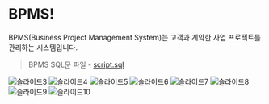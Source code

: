 # BPMS!
BPMS(Business Project Management System)는 고객과 계약한 사업 프로젝트를 관리하는 시스템입니다.
> BPMS SQL문 파일 - [script.sql](https://github.com/hansj204/BPMS/files/6782924/script.txt)

![슬라이드3](https://user-images.githubusercontent.com/42490329/122145317-0043fc00-ce90-11eb-85b9-d7d520165cc5.JPG)
![슬라이드4](https://user-images.githubusercontent.com/42490329/122145318-00dc9280-ce90-11eb-98a9-29d076abb45b.JPG)
![슬라이드5](https://user-images.githubusercontent.com/42490329/122145320-01752900-ce90-11eb-9df5-86be6148de1f.JPG)
![슬라이드6](https://user-images.githubusercontent.com/42490329/122145322-01752900-ce90-11eb-9355-268457d5f2d7.JPG)
![슬라이드7](https://user-images.githubusercontent.com/42490329/122145324-020dbf80-ce90-11eb-8dd7-ff43ae7c8d03.JPG)
![슬라이드8](https://user-images.githubusercontent.com/42490329/122145326-020dbf80-ce90-11eb-8e4b-9a368d412e53.JPG)
![슬라이드9](https://user-images.githubusercontent.com/42490329/122145328-02a65600-ce90-11eb-8514-ed0743164218.JPG)
![슬라이드10](https://user-images.githubusercontent.com/42490329/122145329-02a65600-ce90-11eb-88bf-9ad88ab73e82.JPG)
